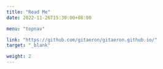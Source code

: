 ```yaml
---
title: "Read Me"
date: 2022-11-26T15:30:00+08:00

menu: "topnav"

link: "https://github.com/gitaeron/gitaeron.github.io/"
target: "_blank"

weight: 2
---
```

